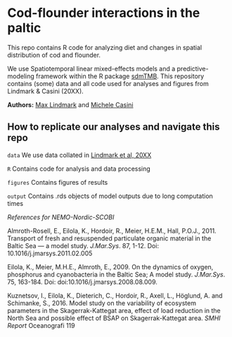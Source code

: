 # Cod-flounder interactions in the paltic

This repo contains R code for analyzing diet and changes in spatial distribution of cod and flounder.

We use Spatiotemporal linear mixed-effects models and a predictive-modeling framework within the R package [sdmTMB](https://github.com/pbs-assess/sdmTMB). This repository contains (some) data and all code used for analyses and figures from Lindmark & Casini (20XX).

**Authors:** [Max Lindmark](https://maxlindmark.netlify.app/) and [Michele Casini](https://www.slu.se/cv/michele-casini/)


## How to replicate our analyses and navigate this repo

`data`
We use data collated in [Lindmark et al, 20XX](https://github.com/maxlindmark/cod_condition)

`R`
Contains code for analysis and data processing

`figures`
Contains figures of results

`output`
Contains .rds objects of model outputs due to long computation times

*References for NEMO-Nordic-SCOBI*

Almroth-Rosell, E., Eilola, K., Hordoir, R., Meier, H.E.M., Hall, P.O.J., 2011. Transport of fresh and resuspended particulate organic material in the Baltic Sea — a model study. *J.Mar.Sys*. 87, 1-12. Doi: 10.1016/j.jmarsys.2011.02.005

Eilola, K., Meier, M.H.E., Almroth, E., 2009. On the dynamics of oxygen, phosphorus and cyanobacteria in the Baltic Sea; A model study. *J.Mar.Sys*. 75, 163-184. Doi: doi:10.1016/j.jmarsys.2008.08.009.

Kuznetsov, I., Eilola, K., Dieterich, C., Hordoir, R., Axell, L., Höglund, A. and Schimanke, S., 2016. Model study on the variability of ecosystem parameters in the Skagerrak-Kattegat area, effect of load reduction in the North Sea and possible effect of BSAP on Skagerrak-Kattegat area. *SMHI Report* Oceanografi 119
